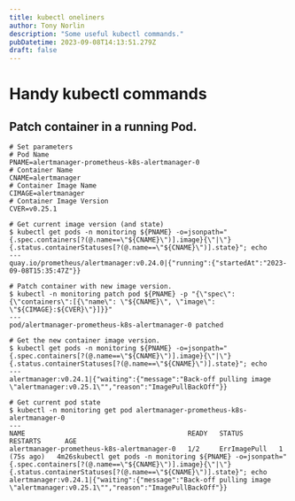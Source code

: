 ```yaml
---
title: kubectl oneliners
author: Tony Norlin
description: "Some useful kubectl commands."
pubDatetime: 2023-09-08T14:13:51.279Z
draft: false
---
```


# Handy kubectl commands

## Patch container in a running Pod.

    # Set parameters
    # Pod Name
    PNAME=alertmanager-prometheus-k8s-alertmanager-0
    # Container Name
    CNAME=alertmanager
    # Container Image Name
    CIMAGE=alertmanager
    # Container Image Version
    CVER=v0.25.1

    # Get current image version (and state)
    $ kubectl get pods -n monitoring ${PNAME} -o=jsonpath="{.spec.containers[?(@.name==\"${CNAME}\")].image}{\"|\"}{.status.containerStatuses[?(@.name==\"${CNAME}\")].state}"; echo
    ---
    quay.io/prometheus/alertmanager:v0.24.0|{"running":{"startedAt":"2023-09-08T15:35:47Z"}}

    # Patch container with new image version.
    $ kubectl -n monitoring patch pod ${PNAME} -p "{\"spec\":{\"containers\":[{\"name\": \"${CNAME}\", \"image\": \"${CIMAGE}:${CVER}\"}]}}"
    ---
    pod/alertmanager-prometheus-k8s-alertmanager-0 patched

    # Get the new container image version.
    $ kubectl get pods -n monitoring ${PNAME} -o=jsonpath="{.spec.containers[?(@.name==\"${CNAME}\")].image}{\"|\"}{.status.containerStatuses[?(@.name==\"${CNAME}\")].state}"; echo
    ---
    alertmanager:v0.24.1|{"waiting":{"message":"Back-off pulling image \"alertmanager:v0.25.1\"","reason":"ImagePullBackOff"}}

    # Get current pod state
    $ kubectl -n monitoring get pod alertmanager-prometheus-k8s-alertmanager-0
    ---
    NAME                                         READY   STATUS         RESTARTS      AGE
    alertmanager-prometheus-k8s-alertmanager-0   1/2     ErrImagePull   1 (75s ago)   4m26skubectl get pods -n monitoring ${PNAME} -o=jsonpath="{.spec.containers[?(@.name==\"${CNAME}\")].image}{\"|\"}{.status.containerStatuses[?(@.name==\"${CNAME}\")].state}"; echo
    alertmanager:v0.24.1|{"waiting":{"message":"Back-off pulling image \"alertmanager:v0.25.1\"","reason":"ImagePullBackOff"}}

